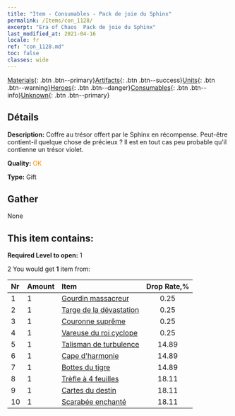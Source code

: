 ```yaml
---
title: "Item - Consumables - Pack de joie du Sphinx"
permalink: /Items/con_1128/
excerpt: "Era of Chaos  Pack de joie du Sphinx"
last_modified_at: 2021-04-16
locale: fr
ref: "con_1128.md"
toc: false
classes: wide
---
```

 [Materials](/fr/Items/){: .btn .btn--primary}[Artifacts](/fr/Items/Artifacts/){: .btn .btn--success}[Units](/fr/Items/Units/){: .btn .btn--warning}[Heroes](/fr/Items/Heroes/){: .btn .btn--danger}[Consumables](/fr/Items/Consumables/){: .btn .btn--info}[Unknown](/fr/Items/Unknown/){: .btn .btn--primary}

## Détails
 **Description:** Coffre au trésor offert par le Sphinx en récompense. Peut-être contient-il quelque chose de précieux ? Il est en tout cas peu probable qu'il contienne un trésor violet.

 **Quality:** <span style="color: #FF8C00">OK</span>

 **Type:** Gift

## Gather

  None

## This item contains:

 **Required Level to open:** 1

 2 You would get **1** item  from:

  | Nr | Amount |     Item    | Drop Rate,% |
  |:---|:-------|:------------|:---------:|
  | 1 | 1 | [Gourdin massacreur](/fr/Items/art_125/) | 0.25 | 
  | 2 | 1 | [Targe de la dévastation](/fr/Items/art_126/) | 0.25 | 
  | 3 | 1 | [Couronne suprême](/fr/Items/art_127/) | 0.25 | 
  | 4 | 1 | [Vareuse du roi cyclope](/fr/Items/art_128/) | 0.25 | 
  | 5 | 1 | [Talisman de turbulence](/fr/Items/art_118/) | 14.89 | 
  | 6 | 1 | [Cape d'harmonie](/fr/Items/art_119/) | 14.89 | 
  | 7 | 1 | [Bottes du tigre](/fr/Items/art_120/) | 14.89 | 
  | 8 | 1 | [Trèfle à 4 feuilles](/fr/Items/art_109/) | 18.11 | 
  | 9 | 1 | [Cartes du destin](/fr/Items/art_110/) | 18.11 | 
  | 10 | 1 | [Scarabée enchanté](/fr/Items/art_111/) | 18.11 | 
